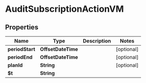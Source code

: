 

# AuditSubscriptionActionVM


## Properties

| Name | Type | Description | Notes |
|------------ | ------------- | ------------- | -------------|
|**periodStart** | **OffsetDateTime** |  |  [optional] |
|**periodEnd** | **OffsetDateTime** |  |  [optional] |
|**planId** | **String** |  |  [optional] |
|**$t** | **String** |  |  |




